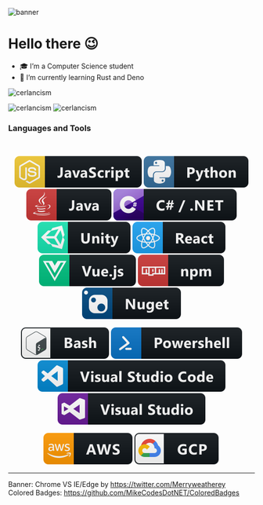 ![banner](https://i.imgur.com/NiH3cpL.png)

# Hello there 😉

* 🎓 I’m a Computer Science student
* 🌱 I’m currently learning Rust and Deno

<p align="left"> <img src="https://komarev.com/ghpvc/?username=cerlancism" alt="cerlancism" /> </p>

<div>
  <img src="https://github-readme-stats.vercel.app/api?username=Cerlancism&show_icons=true&hide_border=true" alt="cerlancism" />
  <img src="https://github-readme-stats.vercel.app/api/top-langs/?username=cerlancism&layout=compact&show_icons=true&hide_border=true&hide=HLSL,ShaderLab,HTML&langs_count=8" alt="cerlancism" />
</div>


### Languages and Tools


<br>

<p align="center">
 <img src="https://raw.githubusercontent.com/MikeCodesDotNET/ColoredBadges/master/svg/dev/languages/js.svg">
 <img src="https://raw.githubusercontent.com/MikeCodesDotNET/ColoredBadges/master/svg/dev/languages/python.svg">
 <img src="https://raw.githubusercontent.com/MikeCodesDotNET/ColoredBadges/master/svg/dev/languages/java.svg">
 <img src="https://raw.githubusercontent.com/MikeCodesDotNET/ColoredBadges/master/svg/dev/languages/csharp_dotnet.svg">
 <br>
 <img src="https://raw.githubusercontent.com/MikeCodesDotNET/ColoredBadges/master/svg/dev/frameworks/unity.svg">
 <img src="https://raw.githubusercontent.com/MikeCodesDotNET/ColoredBadges/master/svg/dev/frameworks/react.svg">
 <img src="https://raw.githubusercontent.com/MikeCodesDotNET/ColoredBadges/master/svg/dev/frameworks/vue.svg">
 <img src="https://raw.githubusercontent.com/MikeCodesDotNET/ColoredBadges/master/svg/dev/services/npm.svg">
 <img src="https://raw.githubusercontent.com/MikeCodesDotNET/ColoredBadges/master/svg/dev/services/nuget.svg">
</p>

<p align="center">
 <img src="https://raw.githubusercontent.com/MikeCodesDotNET/ColoredBadges/master/svg/dev/tools/bash.svg">
 <img src="https://raw.githubusercontent.com/MikeCodesDotNET/ColoredBadges/master/svg/dev/tools/powershell.svg">
 <img src="https://raw.githubusercontent.com/MikeCodesDotNET/ColoredBadges/master/svg/dev/tools/visualstudio_code.svg">
 <img src="https://raw.githubusercontent.com/MikeCodesDotNET/ColoredBadges/master/svg/dev/tools/visualstudio.svg">
</p>

<p align="center">
 <img src="https://raw.githubusercontent.com/MikeCodesDotNET/ColoredBadges/master/svg/dev/services/aws.svg">
 <img src="https://raw.githubusercontent.com/MikeCodesDotNET/ColoredBadges/master/svg/dev/services/gcp.svg">
</p>

---
Banner: Chrome VS IE/Edge by https://twitter.com/Merryweatherey  
Colored Badges: https://github.com/MikeCodesDotNET/ColoredBadges  
